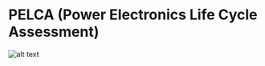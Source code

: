 # PELCA (Power Electronics Life Cycle Assessment)
 ![alt text](https://github.com/Briacbaudais/PELCA/images/image.png?raw=true)
